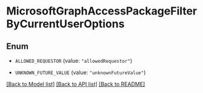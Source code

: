 # MicrosoftGraphAccessPackageFilterByCurrentUserOptions

## Enum


* `ALLOWED_REQUESTOR` (value: `"allowedRequestor"`)

* `UNKNOWN_FUTURE_VALUE` (value: `"unknownFutureValue"`)


[[Back to Model list]](../README.md#documentation-for-models) [[Back to API list]](../README.md#documentation-for-api-endpoints) [[Back to README]](../README.md)


